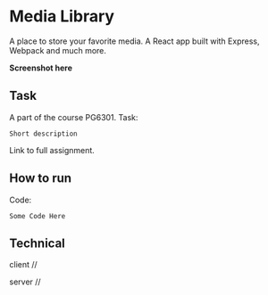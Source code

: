 # Media Library
A place to store your favorite media. A React app built with Express,
Webpack and much more. 

**Screenshot here**

## Task
A part of the course PG6301.
Task:
    
    Short description
    
Link to full assignment.

## How to run
Code:
    
    Some Code Here
    

## Technical
client
//

server
//